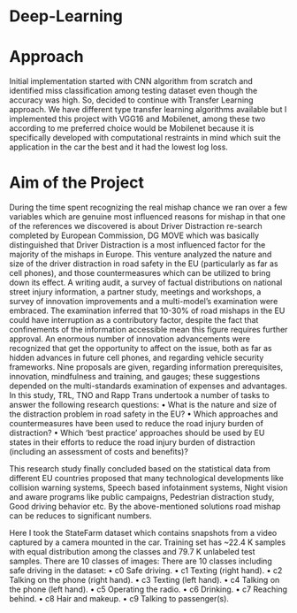 # Deep-Learning

# Approach

Initial implementation started with CNN algorithm from scratch and identified miss classification among testing dataset even though the accuracy was high. So, decided to continue with Transfer Learning approach. We have different type transfer learning algorithms available but I implemented this project with VGG16 and Mobilenet, among these two according to me preferred choice would be Mobilenet because it is specifically developed with computational restraints in mind which suit the application in the car the best and it had the lowest log loss.

# Aim of the Project

During the time spent recognizing the real mishap chance we ran over a few variables which are genuine most influenced reasons for mishap in that one of the references we discovered is about Driver Distraction re-search completed by European Commission, DG MOVE which was basically distinguished that Driver Distraction is a most influenced factor for the majority of the mishaps in Europe. This venture analyzed the nature and size of the driver distraction in road safety in the EU (particularly as far as cell phones), and those countermeasures which can be utilized to bring down its effect. A writing audit, a survey of factual distributions on national street injury information, a partner study, meetings and workshops, a survey of innovation improvements and a multi-model’s examination were embraced. The examination inferred that 10-30% of road mishaps in the EU could have interruption as a contributory factor, despite the fact that confinements of the information accessible mean this figure requires further approval. An enormous number of innovation advancements were recognized that get the opportunity to affect on the issue, both as far as hidden advances in future cell phones, and regarding vehicle security frameworks. Nine proposals are given, regarding information prerequisites, innovation, mindfulness and training, and gauges; these suggestions depended on the multi-standards examination of expenses and advantages.
In this study, TRL, TNO and Rapp Trans undertook a number of tasks to answer the following research questions: 
•	What is the nature and size of the distraction problem in road safety in the EU? 
•	Which approaches and countermeasures have been used to reduce the road injury burden of distraction? 
•	Which ‘best practice’ approaches should be used by EU states in their efforts to reduce the road injury burden of distraction (including an assessment of costs and benefits)? 

This research study finally concluded based on the statistical data from different EU countries proposed that many technological developments like collision warning systems, Speech based infotainment systems, Night vision and aware programs like public campaigns, Pedestrian distraction study, Good driving behavior etc. By the above-mentioned solutions road mishap can be reduces to significant numbers.

Here I took the StateFarm dataset which contains snapshots from a video captured by a camera mounted in the car. Training set has ~22.4 K samples with equal distribution among the classes and 79.7 K unlabeled test samples. There are 10 classes of images:
There are 10 classes including safe driving in the dataset:
•	c0 Safe driving.
•	c1 Texting (right hand).
•	c2 Talking on the phone (right hand).
•	c3 Texting (left hand).
•	c4 Talking on the phone (left hand).
•	c5 Operating the radio.
•	c6 Drinking.
•	c7 Reaching behind.
•	c8 Hair and makeup.
•	c9 Talking to passenger(s).

